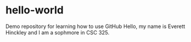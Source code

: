 # hello-world
Demo repository for learning how to use GitHub
Hello, my name is Everett Hinckley and I am a sophmore in CSC 325. 
